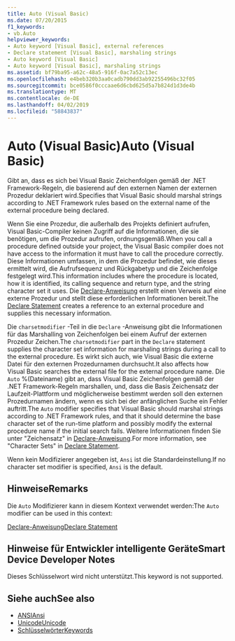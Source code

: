 ```yaml
---
title: Auto (Visual Basic)
ms.date: 07/20/2015
f1_keywords:
- vb.Auto
helpviewer_keywords:
- Auto keyword [Visual Basic], external references
- Declare statement [Visual Basic], marshaling strings
- Auto keyword [Visual Basic]
- Auto keyword [Visual Basic], marshaling strings
ms.assetid: bf79ba95-a62c-48a5-916f-0ac7a52c13ec
ms.openlocfilehash: e4beb320b3aa0cadb790dd3ab92255496bc32f05
ms.sourcegitcommit: bce0586f0cccaae6d6cbd625d5a7b824d1d3de4b
ms.translationtype: MT
ms.contentlocale: de-DE
ms.lasthandoff: 04/02/2019
ms.locfileid: "58843837"
---
```

# <a name="auto-visual-basic"></a><span data-ttu-id="044b6-102">Auto (Visual Basic)</span><span class="sxs-lookup"><span data-stu-id="044b6-102">Auto (Visual Basic)</span></span>
<span data-ttu-id="044b6-103">Gibt an, dass es sich bei Visual Basic Zeichenfolgen gemäß der .NET Framework-Regeln, die basierend auf den externen Namen der externen Prozedur deklariert wird.</span><span class="sxs-lookup"><span data-stu-id="044b6-103">Specifies that Visual Basic should marshal strings according to .NET Framework rules based on the external name of the external procedure being declared.</span></span>  
  
 <span data-ttu-id="044b6-104">Wenn Sie eine Prozedur, die außerhalb des Projekts definiert aufrufen, Visual Basic-Compiler keinen Zugriff auf die Informationen, die sie benötigen, um die Prozedur aufrufen, ordnungsgemäß.</span><span class="sxs-lookup"><span data-stu-id="044b6-104">When you call a procedure defined outside your project, the Visual Basic compiler does not have access to the information it must have to call the procedure correctly.</span></span> <span data-ttu-id="044b6-105">Diese Informationen umfassen, in dem die Prozedur befindet, wie dieses ermittelt wird, die Aufrufsequenz und Rückgabetyp und die Zeichenfolge festgelegt wird.</span><span class="sxs-lookup"><span data-stu-id="044b6-105">This information includes where the procedure is located, how it is identified, its calling sequence and return type, and the string character set it uses.</span></span> <span data-ttu-id="044b6-106">Die [Declare-Anweisung](../../../visual-basic/language-reference/statements/declare-statement.md) erstellt einen Verweis auf eine externe Prozedur und stellt diese erforderlichen Informationen bereit.</span><span class="sxs-lookup"><span data-stu-id="044b6-106">The [Declare Statement](../../../visual-basic/language-reference/statements/declare-statement.md) creates a reference to an external procedure and supplies this necessary information.</span></span>  
  
 <span data-ttu-id="044b6-107">Die `charsetmodifier` -Teil in die `Declare` -Anweisung gibt die Informationen für das Marshalling von Zeichenfolgen bei einem Aufruf der externen Prozedur Zeichen.</span><span class="sxs-lookup"><span data-stu-id="044b6-107">The `charsetmodifier` part in the `Declare` statement supplies the character set information for marshaling strings during a call to the external procedure.</span></span> <span data-ttu-id="044b6-108">Es wirkt sich auch, wie Visual Basic die externe Datei für den externen Prozedurnamen durchsucht.</span><span class="sxs-lookup"><span data-stu-id="044b6-108">It also affects how Visual Basic searches the external file for the external procedure name.</span></span> <span data-ttu-id="044b6-109">Die `Auto` %(Dateiname) gibt an, dass Visual Basic Zeichenfolgen gemäß der .NET Framework-Regeln marshallen, und, dass die Basis Zeichensatz der Laufzeit-Plattform und möglicherweise bestimmt werden soll den externen Prozedurnamen ändern, wenn es sich bei der anfänglichen Suche ein Fehler auftritt.</span><span class="sxs-lookup"><span data-stu-id="044b6-109">The `Auto` modifier specifies that Visual Basic should marshal strings according to .NET Framework rules, and that it should determine the base character set of the run-time platform and possibly modify the external procedure name if the initial search fails.</span></span> <span data-ttu-id="044b6-110">Weitere Informationen finden Sie unter "Zeichensatz" in [Declare-Anweisung](../../../visual-basic/language-reference/statements/declare-statement.md).</span><span class="sxs-lookup"><span data-stu-id="044b6-110">For more information, see "Character Sets" in [Declare Statement](../../../visual-basic/language-reference/statements/declare-statement.md).</span></span>  
  
 <span data-ttu-id="044b6-111">Wenn kein Modifizierer angegeben ist, `Ansi` ist die Standardeinstellung.</span><span class="sxs-lookup"><span data-stu-id="044b6-111">If no character set modifier is specified, `Ansi` is the default.</span></span>  
  
## <a name="remarks"></a><span data-ttu-id="044b6-112">Hinweise</span><span class="sxs-lookup"><span data-stu-id="044b6-112">Remarks</span></span>  
 <span data-ttu-id="044b6-113">Die `Auto` Modifizierer kann in diesem Kontext verwendet werden:</span><span class="sxs-lookup"><span data-stu-id="044b6-113">The `Auto` modifier can be used in this context:</span></span>  
  
 [<span data-ttu-id="044b6-114">Declare-Anweisung</span><span class="sxs-lookup"><span data-stu-id="044b6-114">Declare Statement</span></span>](../../../visual-basic/language-reference/statements/declare-statement.md)  
  
## <a name="smart-device-developer-notes"></a><span data-ttu-id="044b6-115">Hinweise für Entwickler intelligente Geräte</span><span class="sxs-lookup"><span data-stu-id="044b6-115">Smart Device Developer Notes</span></span>  
 <span data-ttu-id="044b6-116">Dieses Schlüsselwort wird nicht unterstützt.</span><span class="sxs-lookup"><span data-stu-id="044b6-116">This keyword is not supported.</span></span>  
  
## <a name="see-also"></a><span data-ttu-id="044b6-117">Siehe auch</span><span class="sxs-lookup"><span data-stu-id="044b6-117">See also</span></span>

- [<span data-ttu-id="044b6-118">ANSI</span><span class="sxs-lookup"><span data-stu-id="044b6-118">Ansi</span></span>](../../../visual-basic/language-reference/modifiers/ansi.md)
- [<span data-ttu-id="044b6-119">Unicode</span><span class="sxs-lookup"><span data-stu-id="044b6-119">Unicode</span></span>](../../../visual-basic/language-reference/modifiers/unicode.md)
- [<span data-ttu-id="044b6-120">Schlüsselwörter</span><span class="sxs-lookup"><span data-stu-id="044b6-120">Keywords</span></span>](../../../visual-basic/language-reference/keywords/index.md)
